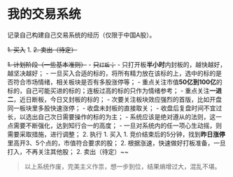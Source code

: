 # 我的交易系统
记录自己构建自己交易系统的经历（仅限于中国A股）。

~~1. 买入~~
    1. 
~~2. 卖出（待定）~~

~~1. 计划阶段（一些基本准则）~~
    - ~~只`打板`；~~
    - 只打开板**半小时**内封板的，越快越好，越坚决越好；
    - 一旦买入合适的标的，将所有精力放在该标的上，选中的标的是否符合市场情绪，相关板块是否有多股涨停等；
    - 重点关注市值**50亿到100亿**的标的，自己可能买进的标的；连板过高的标的只作为情绪参考；
    - 重点关注**一进二**，近日断板，今日又封板的标的；
    - 次要关注板块效应强烈的首版，比如开盘同一板块里多股快速涨停；
    - 收盘未封板的直接取关；
    - 收盘后复盘时间不宜过长，以选出自己次日需要操作的标的为主；
    - 系统应该是绝对遵从的法则，这一点需要不断强化，达到知行合一的高度；
    - 一旦对系统内的任一项心生动摇，则需要采取措施，进行调整；
2. 执行
    1. 买入
        1. 竞价结束后的5分钟，找到**昨日涨停**里高开3、5个点的，市值符合要求的股；
        2. 根据涨速，快速做好打板准备，一旦打入，不再关注其他股；
    2. 卖出（待定）~~

> 以上系统作废，完美主义作祟，想一步到位，结果熵增过大，混乱不堪。
